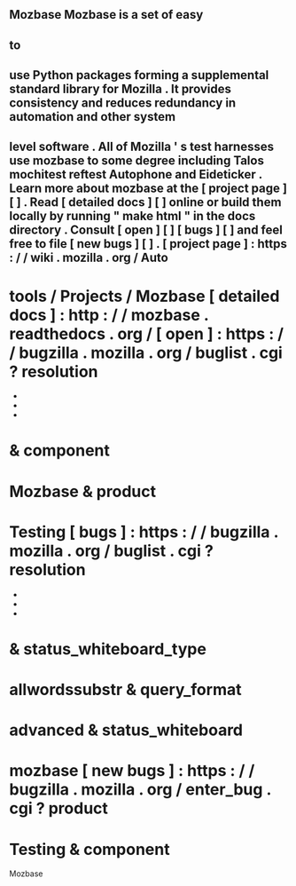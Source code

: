 #
Mozbase
Mozbase
is
a
set
of
easy
-
to
-
use
Python
packages
forming
a
supplemental
standard
library
for
Mozilla
.
It
provides
consistency
and
reduces
redundancy
in
automation
and
other
system
-
level
software
.
All
of
Mozilla
'
s
test
harnesses
use
mozbase
to
some
degree
including
Talos
mochitest
reftest
Autophone
and
Eideticker
.
Learn
more
about
mozbase
at
the
[
project
page
]
[
]
.
Read
[
detailed
docs
]
[
]
online
or
build
them
locally
by
running
"
make
html
"
in
the
docs
directory
.
Consult
[
open
]
[
]
[
bugs
]
[
]
and
feel
free
to
file
[
new
bugs
]
[
]
.
[
project
page
]
:
https
:
/
/
wiki
.
mozilla
.
org
/
Auto
-
tools
/
Projects
/
Mozbase
[
detailed
docs
]
:
http
:
/
/
mozbase
.
readthedocs
.
org
/
[
open
]
:
https
:
/
/
bugzilla
.
mozilla
.
org
/
buglist
.
cgi
?
resolution
=
-
-
-
&
component
=
Mozbase
&
product
=
Testing
[
bugs
]
:
https
:
/
/
bugzilla
.
mozilla
.
org
/
buglist
.
cgi
?
resolution
=
-
-
-
&
status_whiteboard_type
=
allwordssubstr
&
query_format
=
advanced
&
status_whiteboard
=
mozbase
[
new
bugs
]
:
https
:
/
/
bugzilla
.
mozilla
.
org
/
enter_bug
.
cgi
?
product
=
Testing
&
component
=
Mozbase
